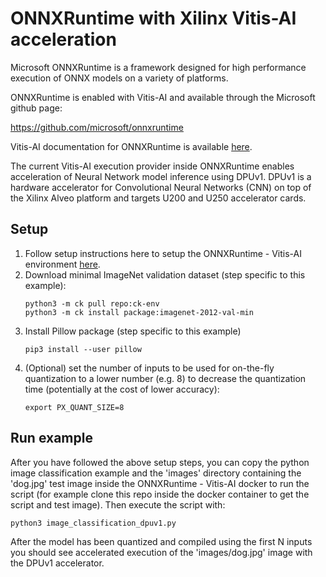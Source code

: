 # ONNXRuntime with Xilinx Vitis-AI acceleration

Microsoft ONNXRuntime is a framework designed for high performance execution of ONNX models on a variety of platforms.

ONNXRuntime is enabled with Vitis-AI and available through the Microsoft github page:

https://github.com/microsoft/onnxruntime

Vitis-AI documentation for ONNXRuntime is available [here](https://github.com/microsoft/onnxruntime/blob/master/docs/execution_providers/Vitis-AI-ExecutionProvider.md).

The current Vitis-AI execution provider inside ONNXRuntime enables acceleration of Neural Network model inference using DPUv1. DPUv1 is a hardware accelerator for Convolutional Neural Networks (CNN) on top of the Xilinx Alveo platform and targets U200 and U250 accelerator cards.

## Setup

1. Follow setup instructions here to setup the ONNXRuntime - Vitis-AI environment [here](https://github.com/microsoft/onnxruntime/blob/master/docs/execution_providers/Vitis-AI-ExecutionProvider.md).
2. Download minimal ImageNet validation dataset (step specific to this example):
   ```
   python3 -m ck pull repo:ck-env
   python3 -m ck install package:imagenet-2012-val-min
   ```
3. Install Pillow package (step specific to this example)
   ```
   pip3 install --user pillow
   ```
4. (Optional) set the number of inputs to be used for on-the-fly quantization to a lower number (e.g. 8) to decrease the quantization time (potentially at the cost of lower accuracy):
   ```
   export PX_QUANT_SIZE=8
   ```

## Run example

After you have followed the above setup steps, you can copy the python image classification example and the 'images' directory containing the 'dog.jpg' test image inside the ONNXRuntime - Vitis-AI docker to run the script (for example clone this repo inside the docker container to get the script and test image). Then execute the script with:

```
python3 image_classification_dpuv1.py
```

After the model has been quantized and compiled using the first N inputs you should see accelerated execution of the 'images/dog.jpg' image with the DPUv1 accelerator.